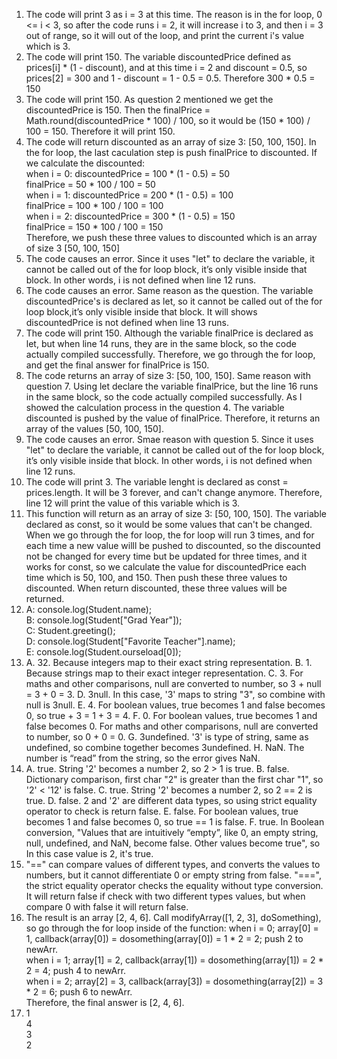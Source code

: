 1. The code will print 3 as i = 3 at this time. The reason is in the for loop, 0 <= i < 3, so after the code runs i = 2, it will increase i to 3, and then i = 3 out    of range, so it will out of the loop, and print the current i's value which is 3.
2. The code will print 150. The variable discountedPrice defined as prices[i] * (1 - discount), and at this time i = 2 and discount = 0.5, so prices[2] = 300 and 1     - discount = 1 - 0.5 = 0.5. Therefore 300 * 0.5 = 150
3. The code will print 150. As question 2 mentioned we get the discountedPrice is 150. Then the finalPrice = Math.round(discountedPrice * 100) / 100, so it would be    (150 * 100) / 100 = 150. Therefore it will print 150.
4. The code will return discounted as an array of size 3: [50, 100, 150]. In the for loop, the last caculation step is push finalPrice to discounted. If we             calculate the discounted: <br>
            when i = 0: discountedPrice = 100 * (1 - 0.5) = 50 <br>
            finalPrice = 50 * 100 / 100 = 50  <br> 
            when i = 1: discountedPrice = 200 * (1 - 0.5) = 100 <br> 
            finalPrice = 100 * 100 / 100 = 100  <br> 
            when i = 2: discountedPrice = 300 * (1 - 0.5) = 150 <br>
            finalPrice = 150 * 100 / 100 = 150 <br>
   Therefore, we push these three values to discounted which is an array of size 3 [50, 100, 150] <br>
5. The code causes an error. Since it uses "let" to declare the variable, it cannot be called out of the for loop block, it’s only visible inside that block. In        other words, i is not defined when line 12 runs.
6. The code causes an error. Same reason as the question. The variable discountedPrice's is declared as let, so it cannot be called out of the for loop block,it’s      only visible inside that block. It will shows discountedPrice is not defined when line 13 runs.
7. The code will print 150. Although the variable finalPrice is declared as let, but when line 14 runs, they are in the same block, so the code actually compiled       successfully. Therefore, we go through the for loop, and get the final answer for finalPrice is 150.
8. The code returns an array of size 3: [50, 100, 150]. Same reason with question 7. Using let declare the variable finalPrice, but the line 16 runs in the same        block, so the code actually compiled successfully. As I showed the calculation process in the question 4. The variable discounted is pushed by the value of             finalPrice. Therefore, it returns an array of the values [50, 100, 150].
9. The code causes an error. Smae reason with question 5. Since it uses "let" to declare the variable, it cannot be called out of the for loop block, it’s only         visible inside that block. In other words, i is not defined when line 12 runs.
10. The code will print 3. The variable lenght is declared as const = prices.length. It will be 3 forever, and can't change anymore. Therefore, line 12 will print      the value of this variable which is 3.
11. This function will return as an array of size 3: [50, 100, 150]. The variable declared as const, so it would be some values that can't be changed. When we go       through the for loop, the for loop will run 3 times, and for each time a new value willl be pushed to discounted, so the discounted not be changed for every         time but be updated for three times, and it works for const, so we calculate the value for discountedPrice each time which is 50, 100, and 150. Then push           these three values to discounted. When return discounted, these three values will be returned.
12. A: console.log(Student.name); <br>
    B: console.log(Student["Grad Year"]); <br> 
    C: Student.greeting(); <br>
    D: console.log(Student["Favorite Teacher"].name); <br>
    E: console.log(Student.ourseload[0]); <br>
13. A. 32. Because integers map to their exact string representation.
    B. 1. Because strings map to their exact integer representation.
    C. 3. For maths and other comparisons, null are converted to number, so 3 + null = 3 + 0 = 3.
    D. 3null. In this case, '3' maps to string "3", so combine with null is 3null.
    E. 4. For boolean values, true becomes 1 and false becomes 0, so true + 3 = 1 + 3 = 4.
    F. 0. For boolean values, true becomes 1 and false becomes 0. For maths and other comparisons, null are converted to number, so 0 + 0 = 0.
    G. 3undefined. '3' is type of string, same as undefined, so combine together becomes 3undefined.
    H. NaN. The number is “read” from the string, so the error gives NaN.
14. A. true. String '2' becomes a number 2, so 2 > 1 is true.
    B. false. Dictionary comparison, first char "2" is greater than the first char "1", so '2' < '12' is false.
    C. true. String '2' becomes a number 2, so 2 == 2 is true.
    D. false. 2 and '2' are different data types, so using strict equality operator to check is return false.
    E. false. For boolean values, true becomes 1 and false becomes 0, so true == 1 is false.
    F. true. In Boolean conversion, "Values that are intuitively “empty”, like 0, an empty string, null, undefined, and NaN, become false. Other values become           true", so In this case value is 2, it's true. 
15. "==" can compare values of different types, and converts the values to numbers, but it cannot differentiate 0 or empty string from false. "===", the strict         equality operator checks the equality without type conversion. It will return false if check with two different types values, but when compare 0 with false it       will return false.
17. The result is an array [2, 4, 6]. Call modifyArray([1, 2, 3], doSomething), so go through the for loop inside of the function:
            when i = 0; array[0] = 1, callback(array[0]) = dosomething(array[0]) = 1 * 2 = 2; push 2 to newArr. <br>
            when i = 1; array[1] = 2, callback(array[1]) = dosomething(array[1]) = 2 * 2 = 4; push 4 to newArr. <br>
            when i = 2; array[2] = 3, callback(array[3]) = dosomething(array[2]) = 3 * 2 = 6; push 6 to newArr. <br>
            Therefore, the final answer is [2, 4, 6].
19. 1 <br>
    4 <br>
    3 <br>
    2 <br>

